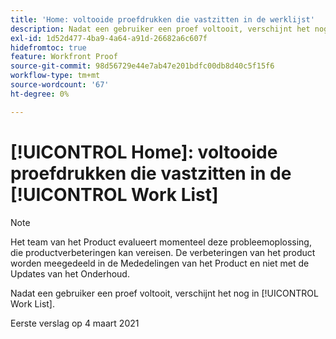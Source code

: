```yaml
---
title: 'Home: voltooide proefdrukken die vastzitten in de werklijst'
description: Nadat een gebruiker een proef voltooit, verschijnt het nog in [!UICONTROL Work List].
exl-id: 1d52d477-4ba9-4a64-a91d-26682a6c607f
hidefromtoc: true
feature: Workfront Proof
source-git-commit: 98d56729e44e7ab47e201bdfc00db8d40c5f15f6
workflow-type: tm+mt
source-wordcount: '67'
ht-degree: 0%

---
```


# [!UICONTROL Home]: voltooide proefdrukken die vastzitten in de [!UICONTROL Work List]

<!-- Do not change this note unless told to by Daniel Sipos-->

>[!NOTE]
>
>Het team van het Product evalueert momenteel deze probleemoplossing, die productverbeteringen kan vereisen. De verbeteringen van het product worden meegedeeld in de Mededelingen van het Product en niet met de Updates van het Onderhoud.

Nadat een gebruiker een proef voltooit, verschijnt het nog in [!UICONTROL Work List].

Eerste verslag op 4 maart 2021
